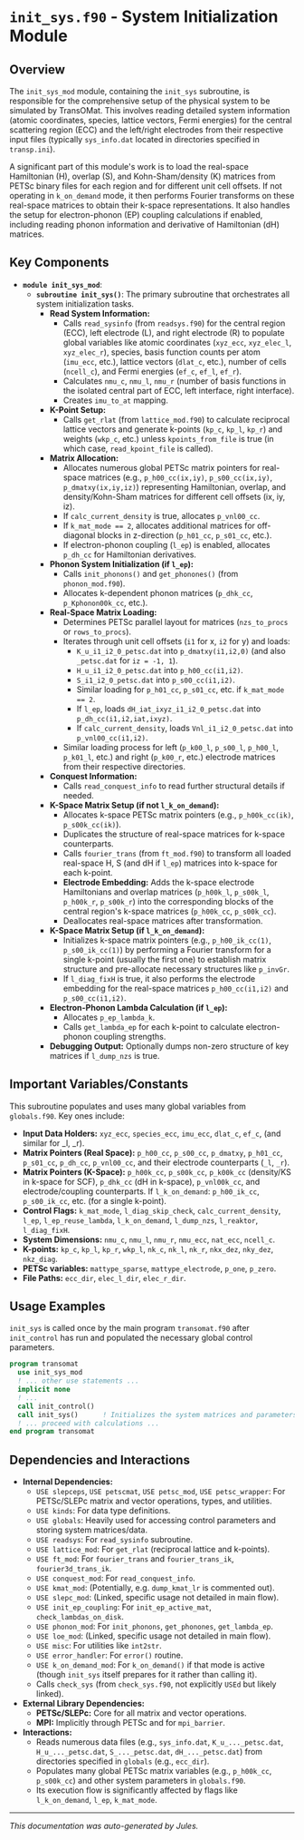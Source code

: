 # `init_sys.f90` - System Initialization Module

## Overview

The `init_sys_mod` module, containing the `init_sys` subroutine, is responsible for the comprehensive setup of the physical system to be simulated by TransOMat. This involves reading detailed system information (atomic coordinates, species, lattice vectors, Fermi energies) for the central scattering region (ECC) and the left/right electrodes from their respective input files (typically `sys_info.dat` located in directories specified in `transp.ini`).

A significant part of this module's work is to load the real-space Hamiltonian (H), overlap (S), and Kohn-Sham/density (K) matrices from PETSc binary files for each region and for different unit cell offsets. If not operating in `k_on_demand` mode, it then performs Fourier transforms on these real-space matrices to obtain their k-space representations. It also handles the setup for electron-phonon (EP) coupling calculations if enabled, including reading phonon information and derivative of Hamiltonian (dH) matrices.

## Key Components

*   **`module init_sys_mod`**:
    *   **`subroutine init_sys()`**: The primary subroutine that orchestrates all system initialization tasks.
        *   **Read System Information:**
            *   Calls `read_sysinfo` (from `readsys.f90`) for the central region (ECC), left electrode (L), and right electrode (R) to populate global variables like atomic coordinates (`xyz_ecc`, `xyz_elec_l`, `xyz_elec_r`), species, basis function counts per atom (`imu_ecc`, etc.), lattice vectors (`dlat_c`, etc.), number of cells (`ncell_c`), and Fermi energies (`ef_c`, `ef_l`, `ef_r`).
            *   Calculates `nmu_c`, `nmu_l`, `nmu_r` (number of basis functions in the isolated central part of ECC, left interface, right interface).
            *   Creates `imu_to_at` mapping.
        *   **K-Point Setup:**
            *   Calls `get_rlat` (from `lattice_mod.f90`) to calculate reciprocal lattice vectors and generate k-points (`kp_c`, `kp_l`, `kp_r`) and weights (`wkp_c`, etc.) unless `kpoints_from_file` is true (in which case, `read_kpoint_file` is called).
        *   **Matrix Allocation:**
            *   Allocates numerous global PETSc matrix pointers for real-space matrices (e.g., `p_h00_cc(ix,iy)`, `p_s00_cc(ix,iy)`, `p_dmatxy(ix,iy,iz)`) representing Hamiltonian, overlap, and density/Kohn-Sham matrices for different cell offsets (ix, iy, iz).
            *   If `calc_current_density` is true, allocates `p_vnl00_cc`.
            *   If `k_mat_mode == 2`, allocates additional matrices for off-diagonal blocks in z-direction (`p_h01_cc`, `p_s01_cc`, etc.).
            *   If electron-phonon coupling (`l_ep`) is enabled, allocates `p_dh_cc` for Hamiltonian derivatives.
        *   **Phonon System Initialization (if `l_ep`):**
            *   Calls `init_phonons()` and `get_phonones()` (from `phonon_mod.f90`).
            *   Allocates k-dependent phonon matrices (`p_dhk_cc`, `p_Kphonon00k_cc`, etc.).
        *   **Real-Space Matrix Loading:**
            *   Determines PETSc parallel layout for matrices (`nzs_to_procs` or `rows_to_procs`).
            *   Iterates through unit cell offsets (`i1` for x, `i2` for y) and loads:
                *   `K_u_i1_i2_0_petsc.dat` into `p_dmatxy(i1,i2,0)` (and also `_petsc.dat` for `iz = -1, 1`).
                *   `H_u_i1_i2_0_petsc.dat` into `p_h00_cc(i1,i2)`.
                *   `S_i1_i2_0_petsc.dat` into `p_s00_cc(i1,i2)`.
                *   Similar loading for `p_h01_cc`, `p_s01_cc`, etc. if `k_mat_mode == 2`.
                *   If `l_ep`, loads `dH_iat_ixyz_i1_i2_0_petsc.dat` into `p_dh_cc(i1,i2,iat,ixyz)`.
                *   If `calc_current_density`, loads `Vnl_i1_i2_0_petsc.dat` into `p_vnl00_cc(i1,i2)`.
            *   Similar loading process for left (`p_k00_l`, `p_s00_l`, `p_h00_l`, `p_k01_l`, etc.) and right (`p_k00_r`, etc.) electrode matrices from their respective directories.
        *   **Conquest Information:**
            *   Calls `read_conquest_info` to read further structural details if needed.
        *   **K-Space Matrix Setup (if not `l_k_on_demand`):**
            *   Allocates k-space PETSc matrix pointers (e.g., `p_h00k_cc(ik)`, `p_s00k_cc(ik)`).
            *   Duplicates the structure of real-space matrices for k-space counterparts.
            *   Calls `fourier_trans` (from `ft_mod.f90`) to transform all loaded real-space H, S (and dH if `l_ep`) matrices into k-space for each k-point.
            *   **Electrode Embedding:** Adds the k-space electrode Hamiltonians and overlap matrices (`p_h00k_l`, `p_s00k_l`, `p_h00k_r`, `p_s00k_r`) into the corresponding blocks of the central region's k-space matrices (`p_h00k_cc`, `p_s00k_cc`).
            *   Deallocates real-space matrices after transformation.
        *   **K-Space Matrix Setup (if `l_k_on_demand`):**
            *   Initializes k-space matrix pointers (e.g., `p_h00_ik_cc(1)`, `p_s00_ik_cc(1)`) by performing a Fourier transform for a single k-point (usually the first one) to establish matrix structure and pre-allocate necessary structures like `p_invGr`.
            *   If `l_diag_fixH` is true, it also performs the electrode embedding for the real-space matrices `p_h00_cc(i1,i2)` and `p_s00_cc(i1,i2)`.
        *   **Electron-Phonon Lambda Calculation (if `l_ep`):**
            *   Allocates `p_ep_lambda_k`.
            *   Calls `get_lambda_ep` for each k-point to calculate electron-phonon coupling strengths.
        *   **Debugging Output:** Optionally dumps non-zero structure of key matrices if `l_dump_nzs` is true.

## Important Variables/Constants

This subroutine populates and uses many global variables from `globals.f90`. Key ones include:

*   **Input Data Holders:** `xyz_ecc`, `species_ecc`, `imu_ecc`, `dlat_c`, `ef_c`, (and similar for _l, _r).
*   **Matrix Pointers (Real Space):** `p_h00_cc`, `p_s00_cc`, `p_dmatxy`, `p_h01_cc`, `p_s01_cc`, `p_dh_cc`, `p_vnl00_cc`, and their electrode counterparts (`_l`, `_r`).
*   **Matrix Pointers (K-Space):** `p_h00k_cc`, `p_s00k_cc`, `p_k00k_cc` (density/KS in k-space for SCF), `p_dhk_cc` (dH in k-space), `p_vnl00k_cc`, and electrode/coupling counterparts. If `l_k_on_demand`: `p_h00_ik_cc`, `p_s00_ik_cc`, etc. (for a single k-point).
*   **Control Flags:** `k_mat_mode`, `l_diag_skip_check`, `calc_current_density`, `l_ep`, `l_ep_reuse_lambda`, `l_k_on_demand`, `l_dump_nzs`, `l_reaktor`, `l_diag_fixH`.
*   **System Dimensions:** `nmu_c`, `nmu_l`, `nmu_r`, `nmu_ecc`, `nat_ecc`, `ncell_c`.
*   **K-points:** `kp_c`, `kp_l`, `kp_r`, `wkp_l`, `nk_c`, `nk_l`, `nk_r`, `nkx_dez`, `nky_dez`, `nkz_diag`.
*   **PETSc variables:** `mattype_sparse`, `mattype_electrode`, `p_one`, `p_zero`.
*   **File Paths:** `ecc_dir`, `elec_l_dir`, `elec_r_dir`.

## Usage Examples

`init_sys` is called once by the main program `transomat.f90` after `init_control` has run and populated the necessary global control parameters.

```fortran
program transomat
  use init_sys_mod
  ! ... other use statements ...
  implicit none
  ! ...
  call init_control()
  call init_sys()      ! Initializes the system matrices and parameters
  ! ... proceed with calculations ...
end program transomat
```

## Dependencies and Interactions

*   **Internal Dependencies:**
    *   `USE slepceps`, `USE petscmat`, `USE petsc_mod`, `USE petsc_wrapper`: For PETSc/SLEPc matrix and vector operations, types, and utilities.
    *   `USE kinds`: For data type definitions.
    *   `USE globals`: Heavily used for accessing control parameters and storing system matrices/data.
    *   `USE readsys`: For `read_sysinfo` subroutine.
    *   `USE lattice_mod`: For `get_rlat` (reciprocal lattice and k-points).
    *   `USE ft_mod`: For `fourier_trans` and `fourier_trans_ik`, `fourier3d_trans_ik`.
    *   `USE conquest_mod`: For `read_conquest_info`.
    *   `USE kmat_mod`: (Potentially, e.g. `dump_kmat_lr` is commented out).
    *   `USE slepc_mod`: (Linked, specific usage not detailed in main flow).
    *   `USE init_ep_coupling`: For `init_ep_active_mat`, `check_lambdas_on_disk`.
    *   `USE phonon_mod`: For `init_phonons`, `get_phonones`, `get_lambda_ep`.
    *   `USE loe_mod`: (Linked, specific usage not detailed in main flow).
    *   `USE misc`: For utilities like `int2str`.
    *   `USE error_handler`: For `error()` routine.
    *   `USE k_on_demand_mod`: For `k_on_demand()` if that mode is active (though `init_sys` itself prepares for it rather than calling it).
    *   Calls `check_sys` (from `check_sys.f90`, not explicitly `USEd` but likely linked).
*   **External Library Dependencies:**
    *   **PETSc/SLEPc:** Core for all matrix and vector operations.
    *   **MPI:** Implicitly through PETSc and for `mpi_barrier`.
*   **Interactions:**
    *   Reads numerous data files (e.g., `sys_info.dat`, `K_u_..._petsc.dat`, `H_u_..._petsc.dat`, `S_..._petsc.dat`, `dH_..._petsc.dat`) from directories specified in `globals` (e.g., `ecc_dir`).
    *   Populates many global PETSc matrix variables (e.g., `p_h00k_cc`, `p_s00k_cc`) and other system parameters in `globals.f90`.
    *   Its execution flow is significantly affected by flags like `l_k_on_demand`, `l_ep`, `k_mat_mode`.

---
*This documentation was auto-generated by Jules.*
